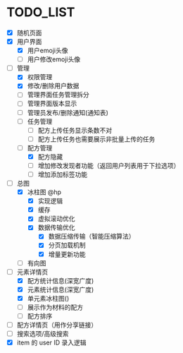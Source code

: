 # TODO_LIST

- [X] 随机页面
- [X] 用户界面
  - [X] 用户emoji头像
  - [ ] 用户修改emoji头像
- [ ] 管理
  - [X] 权限管理
  - [X] 修改/删除用户数据
  - [ ] 管理界面任务管理拆分
  - [ ] 管理界面版本显示
  - [ ] 管理员发布/删除通知(通知表)
  - [ ] 任务管理
    - [ ] 配方上传任务显示条数不对
    - [ ] 配方上传任务也需要展示非批量上传的任务
  - [ ] 配方管理
    - [X] 配方隐藏
    - [ ] 增加修改发现者功能（返回用户列表用于下拉选项）
    - [ ] 增加添加标签功能
- [ ] 总图
  - [X] 冰柱图 @hp
    - [X] 实现逻辑
    - [X] 缓存
    - [X] 虚拟滚动优化
    - [X] 数据传输优化
      - [X] 数据压缩传输（智能压缩算法）
      - [X] 分页加载机制
      - [X] 增量更新功能
  - [ ] 有向图
- [ ] 元素详情页
  - [X] 配方统计信息(深宽广度)
  - [X] 元素统计信息(深宽广度)
  - [X] 单元素冰柱图()
  - [ ] 展示作为材料的配方
  - [ ] 配方排序
- [ ] 配方详情页（用作分享链接）
- [ ] 搜索选项/高级搜索
- [X] item 的 user ID 录入逻辑
